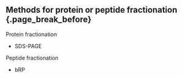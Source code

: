
## Methods for protein or peptide fractionation {.page_break_before}

<!-- todo: move part of the peptide purification section to here -->

Protein fractionation
* SDS-PAGE

Peptide fractionation
* bRP
